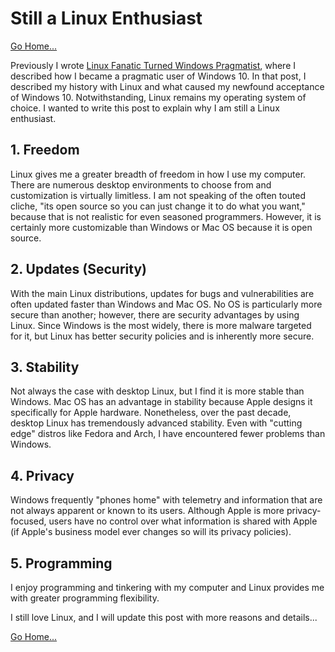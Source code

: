 # Still a Linux Enthusiast
[Go Home...](https://davidprush.com)

Previously I wrote [Linux Fanatic Turned Windows Pragmatist](./linux_fanatic_turned_windows_pragmatist.md), where I described how I became a pragmatic user of Windows 10. In that post, I described my history with Linux and what caused my newfound acceptance of Windows 10. Notwithstanding, Linux remains my operating system of choice. I wanted to write this post to explain why I am still a Linux enthusiast.

## 1. Freedom
Linux gives me a greater breadth of freedom in how I use my computer. There are numerous desktop environments to choose from and customization is virtually limitless. I am not speaking of the often touted cliche, "its open source so you can just change it to do what you want," because that is not realistic for even seasoned programmers. However, it is certainly more customizable than Windows or Mac OS because it is open source. 

## 2. Updates (Security)
With the main Linux distributions, updates for bugs and vulnerabilities are often updated faster than Windows and Mac OS. No OS is particularly more secure than another; however, there are security advantages by using Linux. Since Windows is the most widely, there is more malware targeted for it, but Linux has better security policies and is inherently more secure.

## 3. Stability
Not always the case with desktop Linux, but I find it is more stable than Windows. Mac OS has an advantage in stability because Apple designs it specifically for Apple hardware. Nonetheless, over the past decade, desktop Linux has tremendously advanced stability. Even with "cutting edge" distros like Fedora and Arch, I have encountered fewer problems than Windows. 

## 4. Privacy
Windows frequently "phones home" with telemetry and information that are not always apparent or known to its users.  Although Apple is more privacy-focused, users have no control over what information is shared with Apple (if Apple's business model ever changes so will its privacy policies). 

## 5. Programming
I enjoy programming and tinkering with my computer and Linux provides me with greater programming flexibility. 

I still love Linux, and I will update this post with more reasons and details...
 
[Go Home...](https://davidprush.com)